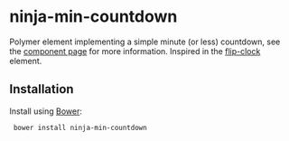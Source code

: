 ninja-min-countdown
===================

Polymer element implementing a simple minute (or less) countdown, see the [component page](http://jesusprubio.github.io/ninja-min-countdown) for more information.
Inspired in the [flip-clock](https://github.com/Granze/flip-clock) element.

## Installation

Install using [Bower](http://bower.io):

```shell
 bower install ninja-min-countdown
```
